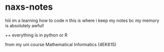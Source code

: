 # naxs-notes

hiii im a learning how to code n this is where i keep my notes bc my memory is absolutely awful!

++ everything is in python or R

from my uni course	Mathematical Informatics (4EK615)
